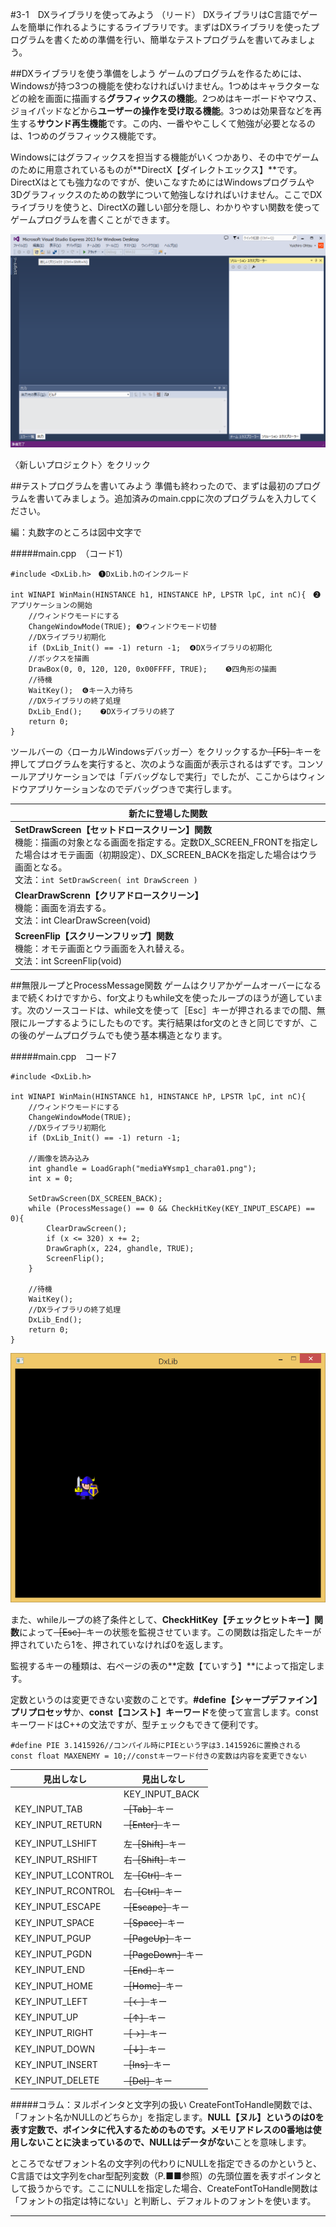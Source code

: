 <script src="../cssjs/jquery-2.0.3.min.js"></script>
<script src="../cssjs/addimagename.js"></script>
<link rel="stylesheet" href="../cssjs/myrule.css"> 


#3-1　DXライブラリを使ってみよう
（リード）
DXライブラリはC言語でゲームを簡単に作れるようにするライブラリです。まずはDXライブラリを使ったプログラムを書くための準備を行い、簡単なテストプログラムを書いてみましょう。

##DXライブラリを使う準備をしよう
ゲームのプログラムを作るためには、Windowsが持つ3つの機能を使わなければいけません。1つめはキャラクターなどの絵を画面に描画する**グラフィックスの機能**。2つめはキーボードやマウス、ジョイパッドなどから**ユーザーの操作を受け取る機能**。3つめは効果音などを再生する**サウンド再生機能**です。この内、一番ややこしくて勉強が必要となるのは、1つめのグラフィックス機能です。

Windowsにはグラフィックスを担当する機能がいくつかあり、その中でゲームのために用意されているものが**DirectX【ダイレクトエックス】**です。DirectXはとても強力なのですが、使いこなすためにはWindowsプログラムや3Dグラフィックスのための数学について勉強しなければいけません。ここでDXライブラリを使うと、DirectXの難しい部分を隠し、わかりやすい関数を使ってゲームプログラムを書くことができます。


![キャプションなし](img/c03-01-06.png?zoom=80&clip=0+0+600+300)
<div class="zuchuu">〈新しいプロジェクト〉をクリック</div>


##テストプログラムを書いてみよう
準備も終わったので、まずは最初のプログラムを書いてみましょう。追加済みのmain.cppに次のプログラムを入力してください。

<span class="hen">編：丸数字のところは図中文字で</span>

#####main.cpp　（コード1）
```
#include <DxLib.h>　❶DxLib.hのインクルード

int WINAPI WinMain(HINSTANCE h1, HINSTANCE hP, LPSTR lpC, int nC){　❷アプリケーションの開始
	//ウィンドウモードにする
	ChangeWindowMode(TRUE);	❸ウィンドウモード切替
	//DXライブラリ初期化
	if (DxLib_Init() == -1) return -1;	❹DXライブラリの初期化
	//ボックスを描画
	DrawBox(0, 0, 120, 120, 0x00FFFF, TRUE);	❺四角形の描画
	//待機
	WaitKey();	❻キー入力待ち
	//DXライブラリの終了処理
	DxLib_End();	❼DXライブラリの終了
	return 0;
}
```

ツールバーの〈ローカルWindowsデバッガー〉をクリックするか~~［F5］~~キーを押してプログラムを実行すると、次のような画面が表示されるはずです。コンソールアプリケーションでは「デバッグなしで実行」でしたが、ここからはウィンドウアプリケーションなのでデバッグつきで実行します。


| 新たに登場した関数 |
|--------|
| **SetDrawScreen【セットドロースクリーン】関数**<br>機能：描画の対象となる画面を指定する。定数DX_SCREEN_FRONTを指定した場合はオモテ画面（初期設定）、DX_SCREEN_BACKを指定した場合はウラ画面となる。<br>文法：`int SetDrawScreen( int DrawScreen )` |
| **ClearDrawScrenn【クリアドロースクリーン】**<br>機能：画面を消去する。<br>文法：int ClearDrawScreen(void)|
| **ScreenFlip【スクリーンフリップ】関数**<br>機能：オモテ画面とウラ画面を入れ替える。<br>文法：int ScreenFlip(void) |

##無限ループとProcessMessage関数
ゲームはクリアかゲームオーバーになるまで続くわけですから、for文よりもwhile文を使ったループのほうが適しています。次のソースコードは、while文を使って［Esc］キーが押されるまでの間、無限にループするようにしたものです。実行結果はfor文のときと同じですが、この後のゲームプログラムでも使う基本構造となります。

#####main.cpp　コード7
```
#include <DxLib.h>

int WINAPI WinMain(HINSTANCE h1, HINSTANCE hP, LPSTR lpC, int nC){
	//ウィンドウモードにする
	ChangeWindowMode(TRUE);
	//DXライブラリ初期化
	if (DxLib_Init() == -1) return -1;

	//画像を読み込み
	int ghandle = LoadGraph("media¥¥smp1_chara01.png");
	int x = 0;

	SetDrawScreen(DX_SCREEN_BACK);
	while (ProcessMessage() == 0 && CheckHitKey(KEY_INPUT_ESCAPE) == 0){
		ClearDrawScreen();
		if (x <= 320) x += 2;
		DrawGraph(x, 224, ghandle, TRUE);
		ScreenFlip();
	}

	//待機
	WaitKey();
	//DXライブラリの終了処理
	DxLib_End();
	return 0;
}
```

![［Esc］キーを押すと終了する](img/c03-03-10.png)


また、whileループの終了条件として、**CheckHitKey【チェックヒットキー】関数**によって~~［Esc］~~キーの状態を監視させています。この関数は指定したキーが押されていたら1を、押されていなければ0を返します。

監視するキーの種類は、右ページの表の**定数【ていすう】**によって指定します。

定数というのは変更できない変数のことです。**#define【シャープデファイン】プリプロセッサ**か、**const【コンスト】キーワード**を使って宣言します。constキーワードはC++の文法ですが、型チェックもできて便利です。

```t
#define PIE 3.1415926//コンパイル時にPIEという字は3.1415926に置換される
const float MAXENEMY = 10;//constキーワード付きの変数は内容を変更できない
```

|見出しなし|見出しなし|
|-------|-------|
	| KEY_INPUT_BACK | ~~［BackSpace］~~キー |
| KEY_INPUT_TAB | ~~［Tab］~~キー |
| KEY_INPUT_RETURN | ~~［Enter］~~キー |
|  |  |
| KEY_INPUT_LSHIFT | 左~~［Shift］~~キー |
| KEY_INPUT_RSHIFT | 右~~［Shift］~~キー |
| KEY_INPUT_LCONTROL | 左~~［Ctrl］~~キー |
| KEY_INPUT_RCONTROL | 右~~［Ctrl］~~キー  |
| KEY_INPUT_ESCAPE | ~~［Escape］~~キー |
| KEY_INPUT_SPACE | ~~［Space］~~キー |
| KEY_INPUT_PGUP | ~~［PageUp］~~キー |
| KEY_INPUT_PGDN | ~~［PageDown］~~キー |
| KEY_INPUT_END | ~~［End］~~キー |
| KEY_INPUT_HOME | ~~［Home］~~キー |
| KEY_INPUT_LEFT | ~~［←］~~キー |
| KEY_INPUT_UP | ~~［↑］~~キー |
| KEY_INPUT_RIGHT | ~~［→］~~キー |
| KEY_INPUT_DOWN | ~~［↓］~~キー |
| KEY_INPUT_INSERT | ~~［Ins］~~キー |
| KEY_INPUT_DELETE   | ~~［Del］~~キー |



#####コラム：ヌルポインタと文字列の扱い
CreateFontToHandle関数では、「フォント名かNULLのどちらか」を指定します。**NULL【ヌル】**というのは0を表す定数で、ポインタに代入するためのものです。メモリアドレスの0番地は使用しないことに決まっているので、NULLは**データがない**ことを意味します。

ところでなぜフォント名の文字列の代わりにNULLを指定できるのかというと、C言語では文字列をchar型配列変数（P.■■参照）の先頭位置を表すポインタとして扱うからです。ここにNULLを指定した場合、CreateFontToHandle関数は「フォントの指定は特にない」と判断し、デフォルトのフォントを使います。　

---












